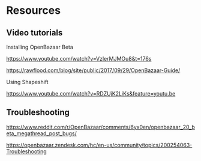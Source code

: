 # Resources

## Video tutorials

Installing OpenBazaar Beta

https://www.youtube.com/watch?v=VzlerMJMOu8&t=176s

https://rawflood.com/blog/site/public/2017/09/29/OpenBazaar-Guide/

Using Shapeshift

https://www.youtube.com/watch?v=RDZUjK2LiKs&feature=youtu.be

## Troubleshooting

https://www.reddit.com/r/OpenBazaar/comments/6yx0en/openbazaar_20_beta_megathread_post_bugs/

https://openbazaar.zendesk.com/hc/en-us/community/topics/200254063-Troubleshooting

